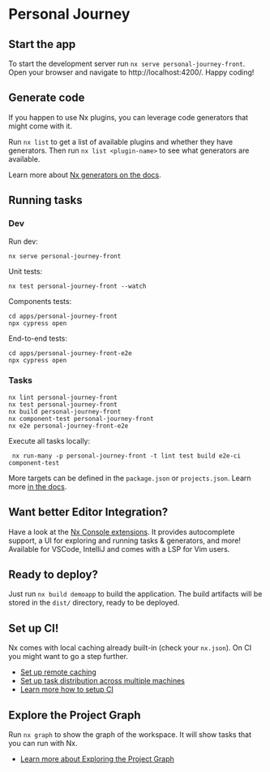 # Personal Journey


## Start the app

To start the development server run `nx serve personal-journey-front`. Open your browser and navigate to http://localhost:4200/. Happy coding!


## Generate code

If you happen to use Nx plugins, you can leverage code generators that might come with it.

Run `nx list` to get a list of available plugins and whether they have generators. Then run `nx list <plugin-name>` to see what generators are available.

Learn more about [Nx generators on the docs](https://nx.dev/features/generate-code).

## Running tasks

### Dev

Run dev:
```
nx serve personal-journey-front 
```

Unit tests:
```
nx test personal-journey-front --watch 
```

Components tests:
```
cd apps/personal-journey-front
npx cypress open 
```

End-to-end tests:
```
cd apps/personal-journey-front-e2e
npx cypress open 
```

### Tasks

```
nx lint personal-journey-front
nx test personal-journey-front
nx build personal-journey-front
nx component-test personal-journey-front
nx e2e personal-journey-front-e2e 
```

Execute all tasks locally:

```
 nx run-many -p personal-journey-front -t lint test build e2e-ci component-test
```

More targets can be defined in the `package.json` or `projects.json`. Learn more [in the docs](https://nx.dev/features/run-tasks).

## Want better Editor Integration?

Have a look at the [Nx Console extensions](https://nx.dev/nx-console). It provides autocomplete support, a UI for exploring and running tasks & generators, and more! Available for VSCode, IntelliJ and comes with a LSP for Vim users.

## Ready to deploy?

Just run `nx build demoapp` to build the application. The build artifacts will be stored in the `dist/` directory, ready to be deployed.

## Set up CI!

Nx comes with local caching already built-in (check your `nx.json`). On CI you might want to go a step further.

- [Set up remote caching](https://nx.dev/features/share-your-cache)
- [Set up task distribution across multiple machines](https://nx.dev/nx-cloud/features/distribute-task-execution)
- [Learn more how to setup CI](https://nx.dev/recipes/ci)

## Explore the Project Graph
Run `nx graph` to show the graph of the workspace.
It will show tasks that you can run with Nx.

- [Learn more about Exploring the Project Graph](https://nx.dev/core-features/explore-graph)

